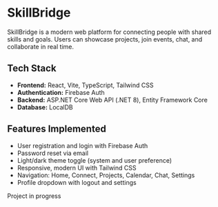# SkillBridge

SkillBridge is a modern web platform for connecting people with shared skills and goals. Users can showcase projects, join events, chat, and collaborate in real time.

## Tech Stack
- **Frontend:** React, Vite, TypeScript, Tailwind CSS
- **Authentication:** Firebase Auth
- **Backend:** ASP.NET Core Web API (.NET 8), Entity Framework Core
- **Database:** LocalDB 

## Features Implemented
- User registration and login with Firebase Auth
- Password reset via email
- Light/dark theme toggle (system and user preference)
- Responsive, modern UI with Tailwind CSS
- Navigation: Home, Connect, Projects, Calendar, Chat, Settings
- Profile dropdown with logout and settings

Project in progress